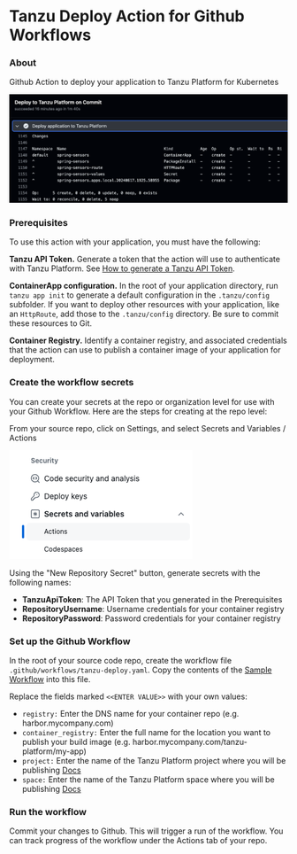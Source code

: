 # Tanzu Deploy Action for Github Workflows

### About

Github Action to deploy your application to Tanzu Platform for Kubernetes

![tanzu-deploy-action](images/preview.png)

### Prerequisites

To use this action with your application, you must have the following:

**Tanzu API Token.** Generate a token that the action will use to authenticate with Tanzu Platform. See [How to generate a Tanzu API Token](tanzu-api-token.md).

**ContainerApp configuration.** In the root of your application directory, run `tanzu app init` to generate a default configuration in the `.tanzu/config` subfolder. If you want to deploy other resources with your application, like an `HttpRoute`, add those to the `.tanzu/config` directory. Be sure to commit these resources to Git.

**Container Registry.** Identify a container registry, and associated credentials that the action can use to publish a container image of your application for deployment.

### Create the workflow secrets

You can create your secrets at the repo or organization level for use with your Github Workflow. Here are the steps for creating at the repo level:

From your source repo, click on Settings, and select Secrets and Variables / Actions

![Secrets](images/secrets.png)

Using the "New Repository Secret" button, generate secrets with the following names:

* **TanzuApiToken**: The API Token that you generated in the Prerequisites<br>
* **RepositoryUsername**: Username credentials for your container registry<br>
* **RepositoryPassword**: Password credentials for your container registry

### Set up the Github Workflow

In the root of your source code repo, create the workflow file `.github/workflows/tanzu-deploy.yaml`. Copy the contents of the [Sample Workflow](sample-workflow.yaml) into this file.

Replace the fields marked `<<ENTER VALUE>>` with your own values:
* `registry:` Enter the DNS name for your container repo (e.g. harbor.mycompany.com)
* `container_registry:` Enter the full name for the location you want to publish your build image (e.g. harbor.mycompany.com/tanzu-platform/my-app)
* `project:` Enter the name of the Tanzu Platform project where you will be publishing [Docs](https://docs.vmware.com/en/VMware-Tanzu-Platform/services/create-manage-apps-tanzu-platform-k8s/getting-started-set-up-infra.html#create-project)
* `space:` Enter the name of the Tanzu Platform space where you will be publishing [Docs](https://docs.vmware.com/en/VMware-Tanzu-Platform/services/create-manage-apps-tanzu-platform-k8s/getting-started-create-app-envmt.html#create-a-space-in-your-project)

### Run the workflow

Commit your changes to Github. This will trigger a run of the workflow. You can track progress of the workflow under the Actions tab of your repo.
